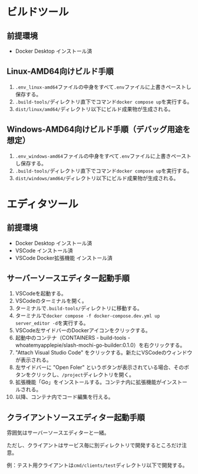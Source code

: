 # ビルドツール

## 前提環境

- Docker Desktop インストール済

## Linux-AMD64向けビルド手順

1. `.env_linux-amd64`ファイルの中身をすべて`.env`ファイルに上書きペーストし保存する。
1. `.build-tools/`ディレクトリ直下でコマンド`docker compose up`を実行する。
1. `dist/linux/amd64/`ディレクトリ以下にビルド成果物が生成される。

## Windows-AMD64向けビルド手順（デバッグ用途を想定）

1. `.env_windows-amd64`ファイルの中身をすべて`.env`ファイルに上書きペーストし保存する。
1. `.build-tools/`ディレクトリ直下でコマンド`docker compose up`を実行する。
1. `dist/windows/amd64/`ディレクトリ以下にビルド成果物が生成される。

# エディタツール

## 前提環境

- Docker Desktop インストール済
- VSCode インストール済
- VSCode Docker拡張機能 インストール済

## サーバーソースエディター起動手順

1. VSCodeを起動する。
1. VSCodeのターミナルを開く。
1. ターミナルで`.build-tools/`ディレクトリに移動する。
1. ターミナルで`docker compose -f docker-compose.dev.yml up server_editor -d`を実行する。
1. VSCode左サイドバーのDockerアイコンをクリックする。
1. 起動中のコンテナ（CONTAINERS - build-tools - whoatemyapplepie/slash-mochi-go-builder:0.1.0）を右クリックする。
1. "Attach Visual Studio Code" をクリックする。新たにVSCodeのウィンドウが表示される。
1. 左サイドバーに "Open Foler" というボタンが表示されている場合、そのボタンをクリックし、`/project`ディレクトリを開く。
1. 拡張機能「Go」をインストールする。コンテナ内に拡張機能がインストールされる。
1. 以降、コンテナ内でコード編集を行える。

## クライアントソースエディター起動手順

雰囲気はサーバーソースエディターと一緒。

ただし、クライアントはサービス毎に別ディレクトリで開発するところだけ注意。

例：テスト用クライアントは`cmd/clients/test`ディレクトリ以下で開発する。
